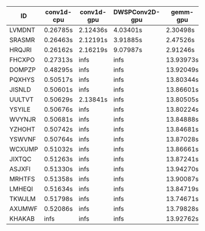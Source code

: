 |ID|conv1d-cpu|conv1d-gpu|DWSPConv2D-gpu|gemm-gpu|avg|
|-|-|-|-|-|-|
|LVMDNT|0.26785s|2.12436s|4.03401s|2.30498s|2.18280s|
|SRASMR|0.26463s|2.12191s|3.91885s|2.47526s|2.19516s|
|HRQJRI|0.26162s|2.16219s|9.07987s|2.91246s|3.60403s|
|FHCXPO|0.27313s|infs|infs|13.93973s|infs|
|DOMPZP|0.48295s|infs|infs|13.92049s|infs|
|PQXHYS|0.50517s|infs|infs|13.80344s|infs|
|JISNLD|0.50601s|infs|infs|13.86601s|infs|
|UULTVT|0.50629s|2.13841s|infs|13.80505s|infs|
|YSYILE|0.50676s|infs|infs|13.80224s|infs|
|WVYNJR|0.50681s|infs|infs|13.84888s|infs|
|YZHOHT|0.50742s|infs|infs|13.84681s|infs|
|YSWVNF|0.50764s|infs|infs|13.87028s|infs|
|WCXUMP|0.51032s|infs|infs|13.86661s|infs|
|JIXTQC|0.51263s|infs|infs|13.87241s|infs|
|ASJXFI|0.51330s|infs|infs|13.94270s|infs|
|MRHTFS|0.51358s|infs|infs|13.90087s|infs|
|LMHEQI|0.51634s|infs|infs|13.84719s|infs|
|TKWJLM|0.51798s|infs|infs|13.74671s|infs|
|AXUMWF|0.52086s|infs|infs|13.79828s|infs|
|KHAKAB|infs|infs|infs|13.92762s|infs|
